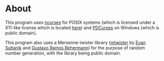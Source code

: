 # About
This program uses [ncurses](https://invisible-island.net/ncurses/) for POSIX systems (which is licensed under a X11-like license which is located [here](doc/licenses/NCURSES.txt)) and [PDCurses](https://github.com/wmcbrine/PDCurses) on Windows (which is public domain).

This program also uses a Mersenne twister library ([mtwister](https://github.com/ESultanik/mtwister) by [Evan Sultanik](https://github.com/ESultanik) and [Gustavo Ramos Rehermann](https://github.com/wallabra)) for the purpose of random number generation, with the library being public domain.